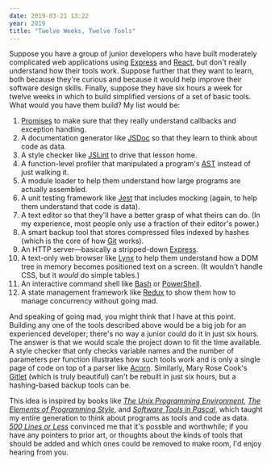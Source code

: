 ```yaml
---
date: 2019-03-21 13:22
year: 2019
title: "Twelve Weeks, Twelve Tools"
---
```


Suppose you have a group of junior developers
who have built moderately complicated web applications using [Express](https://expressjs.org/)
and [React](https://reactjs.org/),
but don't really understand how their tools work.
Suppose further that they want to learn,
both because they're curious
and because it would help improve their software design skills.
Finally,
suppose they have six hours a week for twelve weeks
in which to build simplified versions of a set of basic tools.
What would you have them build?
My list would be:

1.  [Promises](https://developer.mozilla.org/en-US/docs/Web/JavaScript/Reference/Global_Objects/Promise)
    to make sure that they really understand callbacks and exception handling.
1.  A documentation generator like [JSDoc](http://usejsdoc.org/)
    so that they learn to think about code as data.
1.  A style checker like [JSLint](https://www.jslint.com/)
    to drive that lesson home.
1.  A function-level profiler that manipulated a program's [AST](https://en.wikipedia.org/wiki/Abstract_syntax_tree)
    instead of just walking it.
1.  A module loader
    to help them understand how large programs are actually assembled.
1.  A unit testing framework like [Jest](https://jestjs.io/)
    that includes mocking
    (again, to help them understand that code is data).
1.  A text editor so that they'll have a better grasp of what theirs can do.
    (In my experience, most people only use a fraction of their editor's power.)
1.  A smart backup tool that stores compressed files indexed by hashes
    (which is the core of how [Git](https://git-scm.com/) works).
1.  An HTTP server—basically a stripped-down [Express](https://expressjs.org/).
1.  A text-only web browser like [Lynx](https://lynx.invisible-island.net/)
    to help them understand how a DOM tree in memory becomes positioned text on a screen.
    (It wouldn't handle CSS, but it *would* do simple tables.)
1.  An interactive command shell like [Bash](https://www.gnu.org/software/bash/)
    or [PowerShell](https://docs.microsoft.com/en-us/powershell/).
1.  A state management framework like [Redux](https://redux.js.org/)
    to show them how to manage concurrency without going mad.

And speaking of going mad,
you might think that I have at this point.
Building any one of the tools described above would be a big job for an experienced developer;
there's no way a junior could do it in just six hours.
The answer is that we would scale the project down to fit the time available.
A style checker that only checks variable names and the number of parameters per function
illustrates how such tools work
and is only a single page of code
on top of a parser like [Acorn](https://github.com/acornjs/acorn).
Similarly,
Mary Rose Cook's [Gitlet](http://gitlet.maryrosecook.com/docs/gitlet.html)
(which is truly beautiful) can't be rebuilt in just six hours,
but a hashing-based backup tools can be.

This idea is inspired by books like
*[The Unix Programming Environment](https://www.amazon.com/Unix-Programming-Environment-Prentice-Hall-Software/dp/013937681X/)*,
*[The Elements of Programming Style](https://www.amazon.com/Elements-Programming-Style-2nd/dp/0070342075/)*,
and *[Software Tools in Pascal](https://www.amazon.com/Software-Tools-Pascal-Brian-Kernighan/dp/0201103427/)*,
which taught my entire generation to think about programs as tools and code as data.
*[500 Lines or Less](http://aosabook.org/)* convinced me that it's possble and worthwhile;
if you have any pointers to prior art,
or thoughts about the kinds of tools that should be added and which ones could be removed to make room,
I'd enjoy hearing from you.
